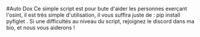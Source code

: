 #Auto Dox
Ce simple script est pour bute d'aider les personnes exerçant l'osint, il est très simple d'utilisation, il vous suffira juste de :  pip install pyfiglet . Si une difficultés au niveau du script, rejoignez le discord dans ma bio, et nous vous aiderons !  
